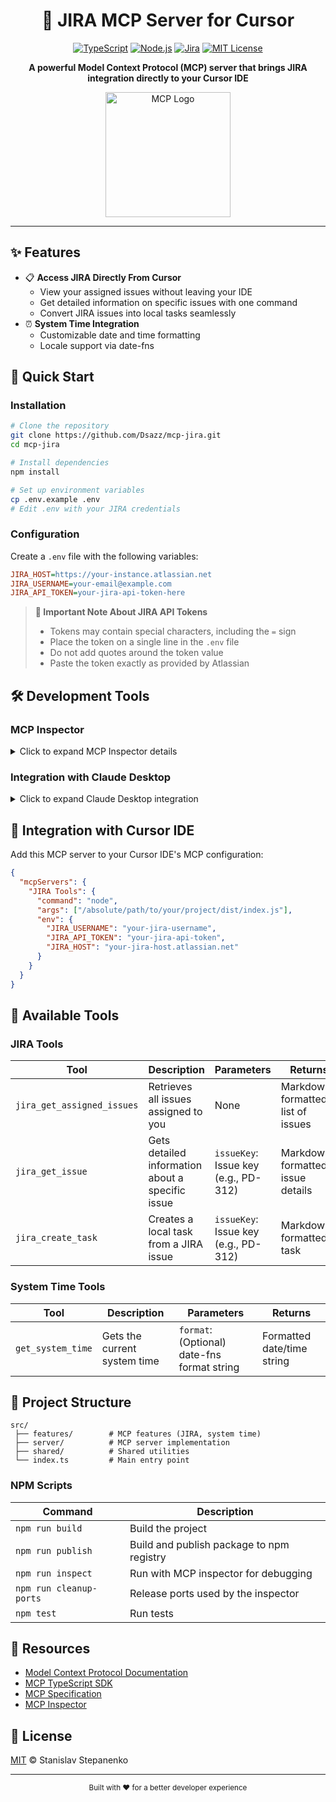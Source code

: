 <div align="center">

# 🔗 JIRA MCP Server for Cursor

[![TypeScript](https://img.shields.io/badge/TypeScript-007ACC?style=for-the-badge&logo=typescript&logoColor=white)](https://www.typescriptlang.org/)
[![Node.js](https://img.shields.io/badge/Node.js-339933?style=for-the-badge&logo=nodedotjs&logoColor=white)](https://nodejs.org/)
[![Jira](https://img.shields.io/badge/Jira-0052CC?style=for-the-badge&logo=Jira&logoColor=white)](https://www.atlassian.com/software/jira)
[![MIT License](https://img.shields.io/badge/License-MIT-green.svg?style=for-the-badge)](https://opensource.org/licenses/MIT)

<p align="center">
  <b>A powerful Model Context Protocol (MCP) server that brings JIRA integration directly to your Cursor IDE</b>
</p>

<p align="center">
  <img src="https://raw.githubusercontent.com/modelcontextprotocol/modelcontextprotocol/main/website/static/img/mcp-logo.png" alt="MCP Logo" width="200" />
</p>

</div>

---

## ✨ Features

- 📋 **Access JIRA Directly From Cursor**
  - View your assigned issues without leaving your IDE
  - Get detailed information on specific issues with one command
  - Convert JIRA issues into local tasks seamlessly
- ⏰ **System Time Integration**
  - Customizable date and time formatting
  - Locale support via date-fns

## 🚀 Quick Start

### Installation

```bash
# Clone the repository
git clone https://github.com/Dsazz/mcp-jira.git
cd mcp-jira

# Install dependencies
npm install

# Set up environment variables
cp .env.example .env
# Edit .env with your JIRA credentials
```

### Configuration

Create a `.env` file with the following variables:

```ini
JIRA_HOST=https://your-instance.atlassian.net
JIRA_USERNAME=your-email@example.com
JIRA_API_TOKEN=your-jira-api-token-here
```

> **🔑 Important Note About JIRA API Tokens**
>
> - Tokens may contain special characters, including the `=` sign
> - Place the token on a single line in the `.env` file
> - Do not add quotes around the token value
> - Paste the token exactly as provided by Atlassian

## 🛠️ Development Tools

### MCP Inspector

<details>
<summary>Click to expand MCP Inspector details</summary>

The MCP Inspector is a powerful tool for testing and debugging your MCP server.

```bash
# Run the inspector (no separate build step needed)
npm run inspect
```

The inspector automatically:

- Loads environment variables from `.env`
- Cleans up occupied ports (5175, 3002)
- Builds the project when needed
- Starts the MCP server with your configuration
- Launches the inspector UI

Visit the inspector at http://localhost:5175?proxyPort=3002

If you encounter port conflicts:

```bash
npm run cleanup-ports
```

#### Debugging with the Inspector

The inspector UI allows you to:

- View all available MCP capabilities
- Execute tools and examine responses
- Analyze the JSON communication
- Test with different parameters

For more details, see the [MCP Inspector GitHub repository](https://github.com/modelcontextprotocol/inspector).

</details>

### Integration with Claude Desktop

<details>
<summary>Click to expand Claude Desktop integration</summary>

Test your MCP server directly with Claude:

1. Build and run your server:

   ```bash
   npm run build
   node dist/index.js
   ```

2. Configure Claude Desktop:

   ```bash
   nano ~/Library/Application\ Support/Claude/claude_desktop_config.json
   ```

3. Add the MCP configuration:

   ```json
   {
     "mcpServers": {
       "JIRA Tools": {
         "command": "node",
         "args": ["/absolute/path/to/your/project/dist/index.js"],
         "env": {
           "JIRA_USERNAME": "your-jira-username",
           "JIRA_API_TOKEN": "your-jira-api-token",
           "JIRA_HOST": "your-jira-host.atlassian.net"
         }
       }
     }
   }
   ```

4. Restart Claude Desktop and test with:
   ```
   What time is it right now?
   ```
   or
   ```
   Show me my assigned JIRA issues.
   ```

</details>

## 🔌 Integration with Cursor IDE

Add this MCP server to your Cursor IDE's MCP configuration:

```json
{
  "mcpServers": {
    "JIRA Tools": {
      "command": "node",
      "args": ["/absolute/path/to/your/project/dist/index.js"],
      "env": {
        "JIRA_USERNAME": "your-jira-username",
        "JIRA_API_TOKEN": "your-jira-api-token",
        "JIRA_HOST": "your-jira-host.atlassian.net"
      }
    }
  }
}
```

## 🧰 Available Tools

### JIRA Tools

| Tool                       | Description                                      | Parameters                           | Returns                           |
| -------------------------- | ------------------------------------------------ | ------------------------------------ | --------------------------------- |
| `jira_get_assigned_issues` | Retrieves all issues assigned to you             | None                                 | Markdown-formatted list of issues |
| `jira_get_issue`           | Gets detailed information about a specific issue | `issueKey`: Issue key (e.g., PD-312) | Markdown-formatted issue details  |
| `jira_create_task`         | Creates a local task from a JIRA issue           | `issueKey`: Issue key (e.g., PD-312) | Markdown-formatted task           |

### System Time Tools

| Tool              | Description                  | Parameters                                  | Returns                    |
| ----------------- | ---------------------------- | ------------------------------------------- | -------------------------- |
| `get_system_time` | Gets the current system time | `format`: (Optional) date-fns format string | Formatted date/time string |

## 📁 Project Structure

```
src/
 ├── features/        # MCP features (JIRA, system time)
 ├── server/          # MCP server implementation
 ├── shared/          # Shared utilities
 └── index.ts         # Main entry point
```

### NPM Scripts

| Command                 | Description                               |
| ----------------------- | ----------------------------------------- |
| `npm run build`         | Build the project                         |
| `npm run publish`       | Build and publish package to npm registry |
| `npm run inspect`       | Run with MCP inspector for debugging      |
| `npm run cleanup-ports` | Release ports used by the inspector       |
| `npm test`              | Run tests                                 |

## 📘 Resources

- [Model Context Protocol Documentation](https://modelcontextprotocol.io)
- [MCP TypeScript SDK](https://github.com/modelcontextprotocol/typescript-sdk)
- [MCP Specification](https://spec.modelcontextprotocol.io/specification/)
- [MCP Inspector](https://github.com/modelcontextprotocol/inspector)

## 📄 License

[MIT](LICENSE) © Stanislav Stepanenko

---

<div align="center">
  <sub>Built with ❤️ for a better developer experience</sub>
</div>
